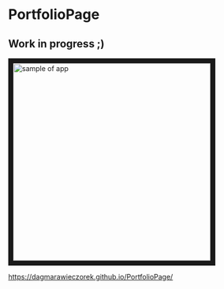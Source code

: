 # PortfolioPage
## Work in progress ;)


<a href="https://dagmarawieczorek.github.io/PortfolioPage/"><img src="https://raw.githubusercontent.com/dagmarawieczorek/PortfolioPage/master/sample.png" 
alt="sample of app" width="400" height="auto" border="10" /></a>


https://dagmarawieczorek.github.io/PortfolioPage/
